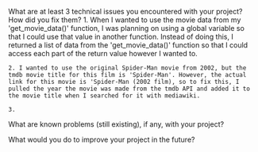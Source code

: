 What are at least 3 technical issues you encountered with your project? How did you fix them? 
    1. When I wanted to use the movie data from my 'get_movie_data()' function, I was planning on using a global variable so that I could use that value in another function. Instead of doing this, I returned a list of data from the 'get_movie_data()' function so that I could access each part of the return value however I wanted to. 

    2. I wanted to use the original Spider-Man movie from 2002, but the tmdb movie title for this film is 'Spider-Man'. However, the actual link for this movie is 'Spider-Man (2002 film), so to fix this, I pulled the year the movie was made from the tmdb API and added it to the movie title when I searched for it with mediawiki.

    3. 

What are known problems (still existing), if any, with your project? 

What would you do to improve your project in the future? 
